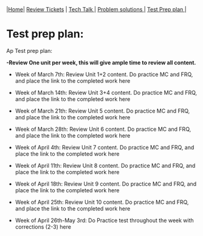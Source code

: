 |[Home](.)| [Review Tickets](../reviewtickets) | [Tech Talk ](../techtalknotes)| [Problem solutions ](../problemsolutions)| [Test Prep plan ](.)|
# Test prep plan:
Ap Test prep plan:

**-Review One unit per week, this will give ample time to review all content.**

- Week of March 7th: Review Unit 1+2 content. Do practice MC and FRQ, and place the link to the completed work here


- Week of March 14th: Review Unit 3+4 content. Do practice MC and FRQ, and place the link to the completed work here


- Week of March 21th: Review Unit 5 content. Do practice MC and FRQ, and place the link to the completed work here


- Week of March 28th: Review Unit 6 content. Do practice MC and FRQ, and place the link to the completed work here


- Week of April 4th: Review Unit 7 content. Do practice MC and FRQ, and place the link to the completed work here


- Week of April 11th: Review Unit 8 content. Do practice MC and FRQ, and place the link to the completed work here


- Week of April 18th: Review Unit 9 content. Do practice MC and FRQ, and place the link to the completed work here


- Week of April 25th: Review Unit 10 content. Do practice MC and FRQ, and place the link to the completed work here


- Week of April 26th-May 3rd: Do Practice test throughout the week with corrections (2-3) here